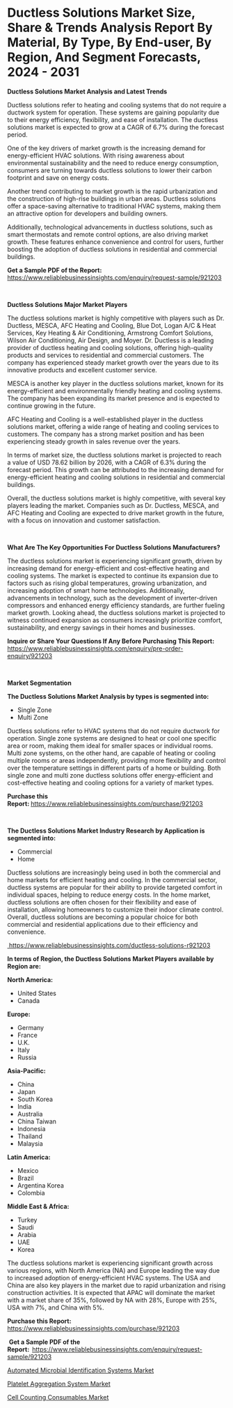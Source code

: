 <p><h1>Ductless Solutions Market Size, Share & Trends Analysis Report By Material, By Type, By End-user, By Region, And Segment Forecasts, 2024 - 2031</h1></p><p><strong>Ductless Solutions Market Analysis and Latest Trends</strong></p>
<p><p>Ductless solutions refer to heating and cooling systems that do not require a ductwork system for operation. These systems are gaining popularity due to their energy efficiency, flexibility, and ease of installation. The ductless solutions market is expected to grow at a CAGR of 6.7% during the forecast period.</p><p>One of the key drivers of market growth is the increasing demand for energy-efficient HVAC solutions. With rising awareness about environmental sustainability and the need to reduce energy consumption, consumers are turning towards ductless solutions to lower their carbon footprint and save on energy costs.</p><p>Another trend contributing to market growth is the rapid urbanization and the construction of high-rise buildings in urban areas. Ductless solutions offer a space-saving alternative to traditional HVAC systems, making them an attractive option for developers and building owners.</p><p>Additionally, technological advancements in ductless solutions, such as smart thermostats and remote control options, are also driving market growth. These features enhance convenience and control for users, further boosting the adoption of ductless solutions in residential and commercial buildings.</p></p>
<p><strong>Get a Sample PDF of the Report:&nbsp;</strong> <a href="https://www.reliablebusinessinsights.com/enquiry/request-sample/921203">https://www.reliablebusinessinsights.com/enquiry/request-sample/921203</a></p>
<p>&nbsp;</p>
<p><strong>Ductless Solutions Major Market Players</strong></p>
<p><p>The ductless solutions market is highly competitive with players such as Dr. Ductless, MESCA, AFC Heating and Cooling, Blue Dot, Logan A/C & Heat Services, Key Heating & Air Conditioning, Armstrong Comfort Solutions, Wilson Air Conditioning, Air Design, and Moyer. Dr. Ductless is a leading provider of ductless heating and cooling solutions, offering high-quality products and services to residential and commercial customers. The company has experienced steady market growth over the years due to its innovative products and excellent customer service.</p><p>MESCA is another key player in the ductless solutions market, known for its energy-efficient and environmentally friendly heating and cooling systems. The company has been expanding its market presence and is expected to continue growing in the future.</p><p>AFC Heating and Cooling is a well-established player in the ductless solutions market, offering a wide range of heating and cooling services to customers. The company has a strong market position and has been experiencing steady growth in sales revenue over the years.</p><p>In terms of market size, the ductless solutions market is projected to reach a value of USD 78.62 billion by 2026, with a CAGR of 6.3% during the forecast period. This growth can be attributed to the increasing demand for energy-efficient heating and cooling solutions in residential and commercial buildings.</p><p>Overall, the ductless solutions market is highly competitive, with several key players leading the market. Companies such as Dr. Ductless, MESCA, and AFC Heating and Cooling are expected to drive market growth in the future, with a focus on innovation and customer satisfaction.</p></p>
<p>&nbsp;</p>
<p><strong>What Are The Key Opportunities For Ductless Solutions Manufacturers?</strong></p>
<p><p>The ductless solutions market is experiencing significant growth, driven by increasing demand for energy-efficient and cost-effective heating and cooling systems. The market is expected to continue its expansion due to factors such as rising global temperatures, growing urbanization, and increasing adoption of smart home technologies. Additionally, advancements in technology, such as the development of inverter-driven compressors and enhanced energy efficiency standards, are further fueling market growth. Looking ahead, the ductless solutions market is projected to witness continued expansion as consumers increasingly prioritize comfort, sustainability, and energy savings in their homes and businesses.</p></p>
<p><strong>Inquire or Share Your Questions If Any Before Purchasing This Report:</strong> <a href="https://www.reliablebusinessinsights.com/enquiry/pre-order-enquiry/921203">https://www.reliablebusinessinsights.com/enquiry/pre-order-enquiry/921203</a></p>
<p>&nbsp;</p>
<p><strong>Market Segmentation</strong></p>
<p><strong>The Ductless Solutions Market Analysis by types is segmented into:</strong></p>
<p><ul><li>Single Zone</li><li>Multi Zone</li></ul></p>
<p><p>Ductless solutions refer to HVAC systems that do not require ductwork for operation. Single zone systems are designed to heat or cool one specific area or room, making them ideal for smaller spaces or individual rooms. Multi zone systems, on the other hand, are capable of heating or cooling multiple rooms or areas independently, providing more flexibility and control over the temperature settings in different parts of a home or building. Both single zone and multi zone ductless solutions offer energy-efficient and cost-effective heating and cooling options for a variety of market types.</p></p>
<p><strong>Purchase this Report:&nbsp;</strong><a href="https://www.reliablebusinessinsights.com/purchase/921203">https://www.reliablebusinessinsights.com/purchase/921203</a></p>
<p>&nbsp;</p>
<p><strong>The Ductless Solutions Market Industry Research by Application is segmented into:</strong></p>
<p><ul><li>Commercial</li><li>Home</li></ul></p>
<p><p>Ductless solutions are increasingly being used in both the commercial and home markets for efficient heating and cooling. In the commercial sector, ductless systems are popular for their ability to provide targeted comfort in individual spaces, helping to reduce energy costs. In the home market, ductless solutions are often chosen for their flexibility and ease of installation, allowing homeowners to customize their indoor climate control. Overall, ductless solutions are becoming a popular choice for both commercial and residential applications due to their efficiency and convenience.</p></p>
<p><a href="https://www.reliablebusinessinsights.com/ductless-solutions-r921203">&nbsp;https://www.reliablebusinessinsights.com/ductless-solutions-r921203</a></p>
<p><strong>In terms of Region, the Ductless Solutions Market Players available by Region are:</strong></p>
<p>
    <p> <strong> North America: </strong>
        <ul>
            <li>United States</li>
            <li>Canada</li>
        </ul>
        </p> 
    <p> <strong> Europe: </strong>
        <ul>
            <li>Germany</li>
            <li>France</li>
            <li>U.K.</li>
            <li>Italy</li>
            <li>Russia</li>
        </ul>
        </p> 
    <p> <strong> Asia-Pacific: </strong>
        <ul>
            <li>China</li>
            <li>Japan</li>
            <li>South Korea</li>
            <li>India</li>
            <li>Australia</li>
            <li>China Taiwan</li>
            <li>Indonesia</li>
            <li>Thailand</li>
            <li>Malaysia</li>
        </ul>
        </p> 
    <p> <strong> Latin America: </strong>
        <ul>
            <li>Mexico</li>
            <li>Brazil</li>
            <li>Argentina Korea</li>
            <li>Colombia</li>
        </ul>
        </p> 
    <p> <strong> Middle East & Africa: </strong>
        <ul>
            <li>Turkey</li>
            <li>Saudi</li>
            <li>Arabia</li>
            <li>UAE</li>
            <li>Korea</li>
        </ul>
    </p>
    </p>
<p><p>The ductless solutions market is experiencing significant growth across various regions, with North America (NA) and Europe leading the way due to increased adoption of energy-efficient HVAC systems. The USA and China are also key players in the market due to rapid urbanization and rising construction activities. It is expected that APAC will dominate the market with a market share of 35%, followed by NA with 28%, Europe with 25%, USA with 7%, and China with 5%.</p></p>
<p><strong>Purchase this Report: </strong><a href="https://www.reliablebusinessinsights.com/purchase/921203">https://www.reliablebusinessinsights.com/purchase/921203</a></p>
<p>&nbsp;<strong>Get a Sample PDF of the Report:&nbsp;&nbsp;</strong><a href="https://www.reliablebusinessinsights.com/enquiry/request-sample/921203">https://www.reliablebusinessinsights.com/enquiry/request-sample/921203</a></p>
<p><strong></strong></p>
<p><p><a href="https://github.com/kimjmgeh81/Market-Research-Report-List-1/blob/main/automated-microbial-identification-systems-market.md">Automated Microbial Identification Systems Market</a></p><p><a href="https://github.com/almainyongb/Market-Research-Report-List-1/blob/main/platelet-aggregation-system-market.md">Platelet Aggregation System Market</a></p><p><a href="https://github.com/kmtkihkn89/Market-Research-Report-List-1/blob/main/cell-counting-consumables-market.md">Cell Counting Consumables Market</a></p></p>